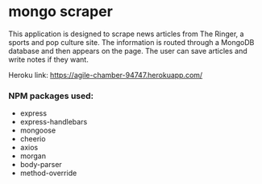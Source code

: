 # mongo scraper

This application is designed to scrape news articles from The Ringer, a sports and pop culture site. The information is routed through a MongoDB database and then appears on the page. The user can save articles and write notes if they want.

Heroku link: https://agile-chamber-94747.herokuapp.com/

### NPM packages used:
* express
* express-handlebars
* mongoose
* cheerio
* axios
* morgan
* body-parser
* method-override
